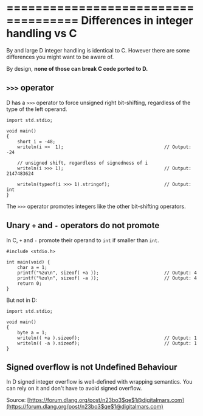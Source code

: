 ====================================
Differences in integer handling vs C
====================================

By and large D integer handling is identical to C. However there are some differences you might want to be aware of.

By design, **none of those can break C code ported to D.**

## `>>>` operator

D has a `>>>` operator to force unsigned right bit-shifting, regardless of the type of the left operand.

```
import std.stdio;

void main()
{
    short i = -48;
    writeln(i >>  1);                                     // Output: -24

    // unsigned shift, regardless of signedness of i
    writeln(i >>> 1);                                     // Output: 2147483624

    writeln(typeof(i >>> 1).stringof);                    // Output: int
}
```

The `>>>` operator promotes integers like the other bit-shifting operators.


## Unary `+` and `-` operators do not promote

In C, `+` and `-` promote their operand to `int` if smaller than `int`.

```
#include <stdio.h>

int main(void) {
    char a = 1;
    printf("%zu\n", sizeof( +a ));                        // Output: 4
    printf("%zu\n", sizeof( -a ));                        // Output: 4
    return 0;
}
```

But not in D:

```
import std.stdio;

void main()
{
    byte a = 1;
    writeln(( +a ).sizeof);                               // Output: 1
    writeln(( -a ).sizeof);                               // Output: 1
}
```

## Signed overflow is not Undefined Behaviour

In D signed integer overflow is well-defined with wrapping semantics. You can rely on it and don't have to avoid signed overflow.

Source: [https://forum.dlang.org/post/n23bo3$qe$1@digitalmars.com](https://forum.dlang.org/post/n23bo3$qe$1@digitalmars.com)

